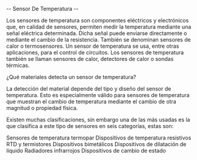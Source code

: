-- Sensor De Temperatura --

Los sensores de temperatura son componentes eléctricos y electrónicos que, en calidad de sensores, 
permiten medir la temperatura mediante una señal eléctrica determinada. Dicha señal puede enviarse 
directamente o mediante el cambio de la resistencia. También se denominan sensores de calor o termosensores. 
Un sensor de temperatura se usa, entre otras aplicaciones, para el control de circuitos. Los sensores de temperatura también se llaman sensores de calor,
detectores de calor o sondas térmicas.



¿Qué materiales detecta un sensor de temperatura?

La detección del material depende del tipo y diseño del sensor de temperatura. Esto es especialmente válido para sensores de temperatura que muestran el
cambio de temperatura mediante el cambio de otra magnitud o propiedad física.

Existen muchas clasificaciones, sin embargo una de las más usadas es la que clasifica a este tipo de sensores en seis categorías, estas son:

Sensores de temperatura termopar
Dispositivos de temperatura resistivos RTD y termistores
Dispositivos bimetálicos
Dispositivos de dilatación de líquido
Radiadores infrarrojos
Dispositivos de cambio de estado


